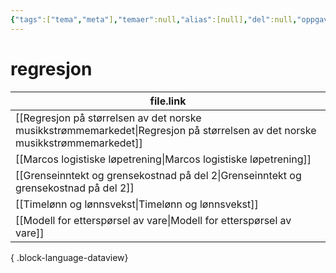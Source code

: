```yaml
---
{"tags":["tema","meta"],"temaer":null,"alias":[null],"del":null,"oppgave":null,"fag":null,"eksamen":null,"dg-publish":true,"title":"regresjon","date":"2023-06-01","modified":"2023-06-01","permalink":"/temaer/regresjon/","dgPassFrontmatter":true}
---
```



# regresjon
| file.link                                                                                                                       |
| ------------------------------------------------------------------------------------------------------------------------------- |
| [[Regresjon på størrelsen av det norske musikkstrømmemarkedet\|Regresjon på størrelsen av det norske musikkstrømmemarkedet]] |
| [[Marcos logistiske løpetrening\|Marcos logistiske løpetrening]]                                                             |
| [[Grenseinntekt og grensekostnad på del 2\|Grenseinntekt og grensekostnad på del 2]]                                         |
| [[Timelønn og lønnsvekst\|Timelønn og lønnsvekst]]                                                                           |
| [[Modell for etterspørsel av vare\|Modell for etterspørsel av vare]]                                                         |

{ .block-language-dataview}

